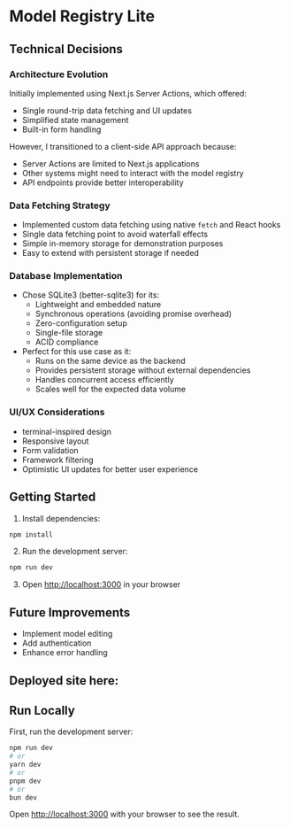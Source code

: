 # Model Registry Lite

## Technical Decisions

### Architecture Evolution

Initially implemented using Next.js Server Actions, which offered:
- Single round-trip data fetching and UI updates
- Simplified state management
- Built-in form handling

However, I transitioned to a client-side API approach because:
- Server Actions are limited to Next.js applications
- Other systems might need to interact with the model registry
- API endpoints provide better interoperability

### Data Fetching Strategy

- Implemented custom data fetching using native `fetch` and React hooks
- Single data fetching point to avoid waterfall effects
- Simple in-memory storage for demonstration purposes
- Easy to extend with persistent storage if needed

### Database Implementation

- Chose SQLite3 (better-sqlite3) for its:
  - Lightweight and embedded nature
  - Synchronous operations (avoiding promise overhead)
  - Zero-configuration setup
  - Single-file storage
  - ACID compliance
- Perfect for this use case as it:
  - Runs on the same device as the backend
  - Provides persistent storage without external dependencies
  - Handles concurrent access efficiently
  - Scales well for the expected data volume

### UI/UX Considerations

- terminal-inspired design
- Responsive layout
- Form validation
- Framework filtering
- Optimistic UI updates for better user experience

## Getting Started

1. Install dependencies:
```bash
npm install
```

2. Run the development server:
```bash
npm run dev
```

3. Open [http://localhost:3000](http://localhost:3000) in your browser

## Future Improvements

- Implement model editing
- Add authentication
- Enhance error handling

## Deployed site here: 

## Run Locally

First, run the development server:

```bash
npm run dev
# or
yarn dev
# or
pnpm dev
# or
bun dev
```

Open [http://localhost:3000](http://localhost:3000) with your browser to see the result.




